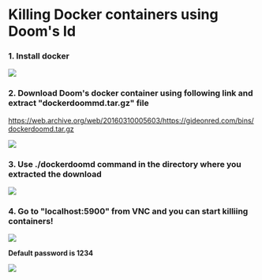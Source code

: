 # Killing Docker containers using Doom's Id

### **1. Install docker**

<img src="https://i.gyazo.com/233b12a8221cb6e867c2b11a79332603.png">

### **2. Download Doom's docker container using following link and extract "dockerdoommd.tar.gz" file**

https://web.archive.org/web/20160310005603/https://gideonred.com/bins/dockerdoomd.tar.gz

<img src="https://i.gyazo.com/3c1db9a5b49fc8afa351a64d858b2f0b.png">

### **3. Use ./dockerdoomd command in the directory where you extracted the download**

<img src="https://i.gyazo.com/0fd9ed24eb5ca4708cab94c5c4f99ab9.png">

### **4. Go to "localhost:5900" from VNC and you can start killiing containers!**

<img src="https://i.gyazo.com/6c1719bfd2aa812895bfaebc354b31f7.png">

**Default password is 1234**

<img src="https://i.gyazo.com/535eb11f781685e2f941a8696e94bd39.png">
